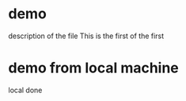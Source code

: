 # demo 
description of the file
This is the first of the first


# demo from local machine
local done 